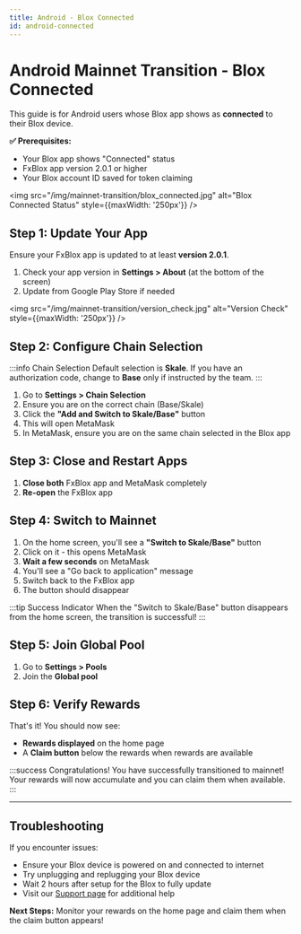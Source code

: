 ```yaml
---
title: Android - Blox Connected
id: android-connected
---
```


# Android Mainnet Transition - Blox Connected

This guide is for Android users whose Blox app shows as **connected** to their Blox device.

<div style={{backgroundColor: '#e8f5e8', padding: '15px', borderRadius: '8px', margin: '20px 0'}}>
<strong>✅ Prerequisites:</strong>
<ul>
<li>Your Blox app shows "Connected" status</li>
<li>FxBlox app version 2.0.1 or higher</li>
<li>Your Blox account ID saved for token claiming</li>
</ul>
</div>

<img src="/img/mainnet-transition/blox_connected.jpg" alt="Blox Connected Status" style={{maxWidth: '250px'}} />

## Step 1: Update Your App

Ensure your FxBlox app is updated to at least **version 2.0.1**.

1. Check your app version in **Settings > About** (at the bottom of the screen)
2. Update from Google Play Store if needed

<img src="/img/mainnet-transition/version_check.jpg" alt="Version Check" style={{maxWidth: '250px'}} />

## Step 2: Configure Chain Selection

:::info Chain Selection
Default selection is **Skale**. If you have an authorization code, change to **Base** only if instructed by the team.
:::

1. Go to **Settings > Chain Selection**
2. Ensure you are on the correct chain (Base/Skale)
3. Click the **"Add and Switch to Skale/Base"** button
4. This will open MetaMask
5. In MetaMask, ensure you are on the same chain selected in the Blox app

## Step 3: Close and Restart Apps

1. **Close both** FxBlox app and MetaMask completely
2. **Re-open** the FxBlox app

## Step 4: Switch to Mainnet

1. On the home screen, you'll see a **"Switch to Skale/Base"** button
2. Click on it - this opens MetaMask
3. **Wait a few seconds** on MetaMask
4. You'll see a "Go back to application" message
5. Switch back to the FxBlox app
6. The button should disappear

:::tip Success Indicator
When the "Switch to Skale/Base" button disappears from the home screen, the transition is successful!
:::

## Step 5: Join Global Pool

1. Go to **Settings > Pools**
2. Join the **Global pool**

## Step 6: Verify Rewards

That's it! You should now see:
- **Rewards displayed** on the home page
- A **Claim button** below the rewards when rewards are available

:::success Congratulations!
You have successfully transitioned to mainnet! Your rewards will now accumulate and you can claim them when available.
:::

---

## Troubleshooting

If you encounter issues:
- Ensure your Blox device is powered on and connected to internet
- Try unplugging and replugging your Blox device
- Wait 2 hours after setup for the Blox to fully update
- Visit our [Support page](/functionyard/support) for additional help

**Next Steps:** Monitor your rewards on the home page and claim them when the claim button appears!
